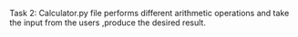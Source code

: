 Task 2: Calculator.py file performs different arithmetic operations and take the input from the users ,produce the desired result.
